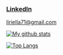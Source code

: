 
### [LinkedIn](https://www.linkedin.com/in/liri-lichow-3275971b7/)
[liriella71@gmail.com](mailtoliriella71@gmail.com)

[![My github stats](https://github-readme-stats.vercel.app/api?username=liri9&show_icons=true&theme=merko)](https://github.com/liri9/github-readme-stats)

 [![Top Langs](https://github-readme-stats.vercel.app/api/top-langs/?username=liri9&theme=merko)](https://github.com/liri9/github-readme-stats)

